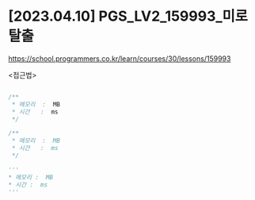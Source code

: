 #   [2023.04.10] PGS_LV2_159993_미로탈출
https://school.programmers.co.kr/learn/courses/30/lessons/159993

<접근법>

```
```




```java
/**
 * 메모리  :  MB
 * 시간   :  ms
 */
```



```js
/**
 * 메모리  :  MB
 * 시간   :  ms
 */
```




```python
'''
* 메모리 :  MB
* 시간 :  ms
'''
```
